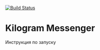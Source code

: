 [![Build Status](https://travis-ci.org/urfu-2017/team4.svg?branch=master)](https://travis-ci.org/urfu-2017/team4)
# Kilogram Messenger

Инструкция по запуску
